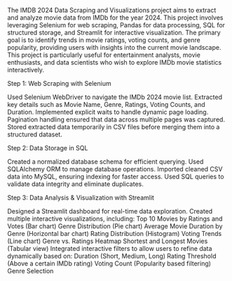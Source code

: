 The IMDB 2024 Data Scraping and Visualizations project aims to extract and analyze movie data from IMDb for the year 2024. 
This project involves leveraging Selenium for web scraping, Pandas for data processing, SQL for structured storage, and Streamlit for interactive visualization. 
The primary goal is to identify trends in movie ratings, voting counts, and genre popularity, providing users with insights into the current movie landscape.
This project is particularly useful for entertainment analysts, movie enthusiasts, and data scientists who wish to explore IMDb movie statistics interactively.


Step 1: Web Scraping with Selenium

Used Selenium WebDriver to navigate the IMDb 2024 movie list.
Extracted key details such as Movie Name, Genre, Ratings, Voting Counts, and Duration.
Implemented explicit waits to handle dynamic page loading.
Pagination handling ensured that data across multiple pages was captured.
Stored extracted data temporarily in CSV files before merging them into a structured dataset.

Step 2: Data Storage in SQL

Created a normalized database schema for efficient querying.
Used SQLAlchemy ORM to manage database operations.
Imported cleaned CSV data into MySQL, ensuring indexing for faster access.
Used SQL queries to validate data integrity and eliminate duplicates.

Step 3: Data Analysis & Visualization with Streamlit

Designed a Streamlit dashboard for real-time data exploration.
Created multiple interactive visualizations, including: 
Top 10 Movies by Ratings and Votes (Bar chart)
Genre Distribution (Pie chart)
Average Movie Duration by Genre (Horizontal bar chart)
Rating Distribution (Histogram)
Voting Trends (Line chart)
Genre vs. Ratings Heatmap
Shortest and Longest Movies (Tabular view)
Integrated interactive filters to allow users to refine data dynamically based on: 
Duration (Short, Medium, Long)
Rating Threshold (Above a certain IMDb rating)
Voting Count (Popularity based filtering)
Genre Selection
